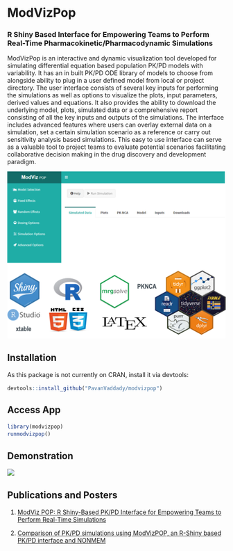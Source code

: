 # ModVizPop
### R Shiny Based Interface for Empowering Teams to Perform Real-Time Pharmacokinetic/Pharmacodynamic Simulations

ModVizPop is an interactive and dynamic visualization tool 
developed for simulating differential equation based population PK/PD 
models with variability. It has an in built PK/PD ODE library of models
to choose from alongside ability to plug in a user defined model from 
local or project directory. The user interface consists of several key 
inputs for performing the simulations as well as options to visualize the 
plots, input parameters, derived values and equations. It also provides 
the ability to download the underlying model, plots, simulated data or a 
comprehensive report consisting of all the key inputs and outputs of the 
simulations. The interface includes advanced features where users can overlay 
external data on a simulation, set a certain simulation scenario as a 
reference or carry out sensitivity analysis based simulations. This easy to 
use interface can serve as a valuable tool to project teams to evaluate 
potential scenarios facilitating collaborative decision making in the drug 
discovery and development paradigm.

![](./inst/shiny-apps/myapp/www/Picture1.1.png)


## Installation
As this package is not currently on CRAN, install it via devtools:

```r
devtools::install_github("PavanVaddady/modvizpop")
```

## Access App

```r
library(modvizpop)
runmodvizpop()
```

## Demonstration
![](./inst/shiny-apps/myapp/www/ModVizPop-Demo.gif)


## Publications and Posters

1. [ModViz POP: R Shiny-Based PK/PD Interface for Empowering Teams to Perform Real-Time Simulations](./inst/shiny-apps/myapp/www/Posters/Vaddady_ACOP2018_ModViz.pdf)

2. [Comparison of PK/PD simulations using ModVizPOP, an R-Shiny based PK/PD interface and NONMEM](./inst/shiny-apps/myapp/www/Posters/Ananthula_ACOP2019_ModViz.pdf)